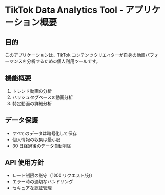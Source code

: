 # TikTok Data Analytics Tool - アプリケーション概要

## 目的

このアプリケーションは、TikTok コンテンツクリエイターが自身の動画パフォーマンスを分析するための個人利用ツールです。

## 機能概要

1. トレンド動画の分析
2. ハッシュタグベースの動画分析
3. 特定動画の詳細分析

## データ保護

- すべてのデータは暗号化して保存
- 個人情報の収集は最小限
- 30 日経過後のデータ自動削除

## API 使用方針

- レート制限の厳守（1000 リクエスト/分）
- エラー時の適切なハンドリング
- セキュアな認証管理
